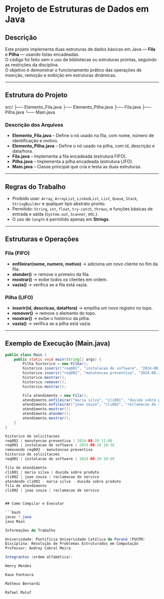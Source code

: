 # Projeto de Estruturas de Dados em Java

## Descrição

Este projeto implementa duas estruturas de dados básicas em Java — **Fila** e **Pilha** — usando listas encadeadas.  
O código foi feito sem o uso de bibliotecas ou estruturas prontas, seguindo as restrições da disciplina.  
O objetivo é demonstrar o funcionamento prático das operações de inserção, remoção e exibição em estruturas dinâmicas.

---

## Estrutura do Projeto

src/
├── Elemento_Fila.java
├── Elemento_Pilha.java
├── Fila.java
├── Pilha.java
└── Main.java


### Descrição dos Arquivos

- **Elemento_Fila.java** – Define o nó usado na fila, com nome, número de identificação e motivo.  
- **Elemento_Pilha.java** – Define o nó usado na pilha, com id, descrição e data/hora.  
- **Fila.java** – Implementa a fila encadeada (estrutura FIFO).  
- **Pilha.java** – Implementa a pilha encadeada (estrutura LIFO).  
- **Main.java** – Classe principal que cria e testa as duas estruturas.

---

## Regras do Trabalho

- Proibido usar: `Array`, `ArrayList`, `LinkedList`, `List`, `Queue`, `Stack`, `StringBuilder` e qualquer tipo abstrato pronto.  
- Permitido: `String`, `int`, `float`, `try-catch`, `throws`, e funções básicas de entrada e saída (`System.out`, `Scanner`, etc.).  
- O uso de `length` é permitido apenas em **Strings**.

---

## Estruturas e Operações

### Fila (FIFO)
- **enfileirar(nome, numero, motivo)** → adiciona um novo cliente no fim da fila.  
- **atender()** → remove o primeiro da fila.  
- **mostrar()** → exibe todos os clientes em ordem.  
- **vazia()** → verifica se a fila está vazia.

### Pilha (LIFO)
- **inserir(id, descricao, dataHora)** → empilha um novo registro no topo.  
- **remover()** → remove o elemento do topo.  
- **mostrar()** → exibe o histórico da pilha.  
- **vazia()** → verifica se a pilha está vazia.

---

## Exemplo de Execução (Main.java)

```java
public class Main {
    public static void main(String[] args) {
        Pilha historico = new Pilha();
        historico.inserir("req001", "instalacao de software", "2024-08-20 10:30");
        historico.inserir("req002", "manutencao preventiva", "2024-08-20 11:00");
        historico.mostrar();
        historico.remover();
        historico.mostrar();

        Fila atendimento = new Fila();
        atendimento.enfileirar("maria silva", "cli001", "duvida sobre produto");
        atendimento.enfileirar("joao souza", "cli002", "reclamacao de servico");
        atendimento.mostrar();
        atendimento.atender();
        atendimento.mostrar();
    }
}

historico de solicitacoes
req002 | manutencao preventiva | 2024-08-20 11:00
req001 | instalacao de software | 2024-08-20 10:30
removendo req002 - manutencao preventiva
historico de solicitacoes
req001 | instalacao de software | 2024-08-20 10:30

fila de atendimento
cli001 | maria silva | duvida sobre produto
cli002 | joao souza | reclamacao de servico
atendendo cli001 - maria silva - duvida sobre produto
fila de atendimento
cli002 | joao souza | reclamacao de servico


## Como Compilar e Executar

```bash
javac *.java
java Main

Informações do Trabalho

Universidade: Pontifícia Universidade Católica do Paraná (PUCPR)
Disciplina: Resolução de Problemas Estruturados em Computação
Professor: Andrey Cabral Meira

Integrantes (ordem alfabética):

Henry Mendes

Kaue Fontoura

Matheus Bernardi

Rafael Maluf
